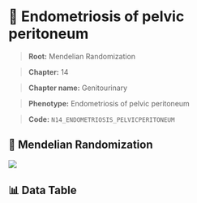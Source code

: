 # 🧪 Endometriosis of pelvic peritoneum

> **Root:** Mendelian Randomization

> **Chapter:** 14  

> **Chapter name:** Genitourinary

> **Phenotype:** Endometriosis of pelvic peritoneum  

> **Code:** `N14_ENDOMETRIOSIS_PELVICPERITONEUM`

## 🧬 Mendelian Randomization  

<img src="/MR/Figures/Forward/N14_ENDOMETRIOSIS_PELVICPERITONEUM.png"/>

## 📊 Data Table

<CsvTableMRF src="/MR/Data/Forward/N14_ENDOMETRIOSIS_PELVICPERITONEUM.csv"/>
